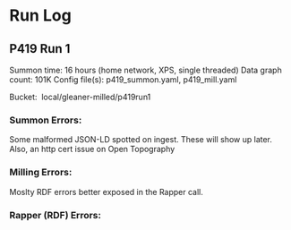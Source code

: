 # Run Log

## P419 Run 1

Summon time: 16 hours (home network, XPS, single threaded)
Data graph count: 101K
Config file(s):  p419_summon.yaml, p419_mill.yaml  

Bucket:  local/gleaner-milled/p419run1

### Summon Errors:

Some malformed JSON-LD spotted on ingest.  These will show up later.  Also, an 
http cert issue on Open Topography

### Milling Errors:

Moslty RDF errors better exposed in the Rapper call.


### Rapper (RDF) Errors: